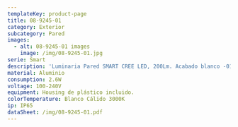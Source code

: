 ```yaml
---
templateKey: product-page
title: 08-9245-01
category: Exterior
subcategory: Pared
images:
  - alt: 08-9245-01 images
    image: /img/08-9245-01.jpg
serie: Smart
description: 'Luminaria Pared SMART CREE LED, 200Lm. Acabado blanco -01 y gris -03.'
material: Aluminio
consumption: 2.6W
voltage: 100-240V
equipment: Housing de plástico incluido.
colorTemperature: Blanco Cálido 3000K
ip: IP65
dataSheet: /img/08-9245-01.pdf
---
```


